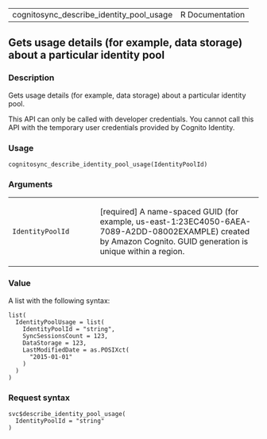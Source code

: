 <table style="width: 100%;">
<tbody>
<tr class="odd">
<td>cognitosync_describe_identity_pool_usage</td>
<td style="text-align: right;">R Documentation</td>
</tr>
</tbody>
</table>

## Gets usage details (for example, data storage) about a particular identity pool

### Description

Gets usage details (for example, data storage) about a particular
identity pool.

This API can only be called with developer credentials. You cannot call
this API with the temporary user credentials provided by Cognito
Identity.

### Usage

    cognitosync_describe_identity_pool_usage(IdentityPoolId)

### Arguments

<table>
<colgroup>
<col style="width: 35%" />
<col style="width: 65%" />
</colgroup>
<tbody>
<tr class="odd">
<td><code
id="cognitosync_describe_identity_pool_usage_:_IdentityPoolId">IdentityPoolId</code></td>
<td><p>[required] A name-spaced GUID (for example,
us-east-1:23EC4050-6AEA-7089-A2DD-08002EXAMPLE) created by Amazon
Cognito. GUID generation is unique within a region.</p></td>
</tr>
</tbody>
</table>

### Value

A list with the following syntax:

    list(
      IdentityPoolUsage = list(
        IdentityPoolId = "string",
        SyncSessionsCount = 123,
        DataStorage = 123,
        LastModifiedDate = as.POSIXct(
          "2015-01-01"
        )
      )
    )

### Request syntax

    svc$describe_identity_pool_usage(
      IdentityPoolId = "string"
    )
